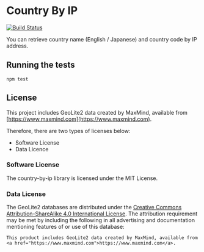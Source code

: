 # Country By IP

[![Build Status](https://travis-ci.org/tokyootakumode/country-by-ip.svg?branch=master)](https://travis-ci.org/tokyootakumode/country-by-ip)

You can retrieve country name (English / Japanese) and country code by IP address.


## Running the tests

```
npm test

```

## License

This project includes GeoLite2 data created by MaxMind, available from [https://www.maxmind.com](https://www.maxmind.com).

Therefore, there are two types of licenses below:
- Software License
- Data Licence

### Software License

The country-by-ip library is licensed under the MIT License.

### Data License

The GeoLite2 databases are distributed under the [Creative Commons Attribution-ShareAlike 4.0 International License](http://creativecommons.org/licenses/by-sa/4.0/).
The attribution requirement may be met by including the following in all advertising and documentation mentioning features of or use of this database:
```
This product includes GeoLite2 data created by MaxMind, available from
<a href="https://www.maxmind.com">https://www.maxmind.com</a>.
```